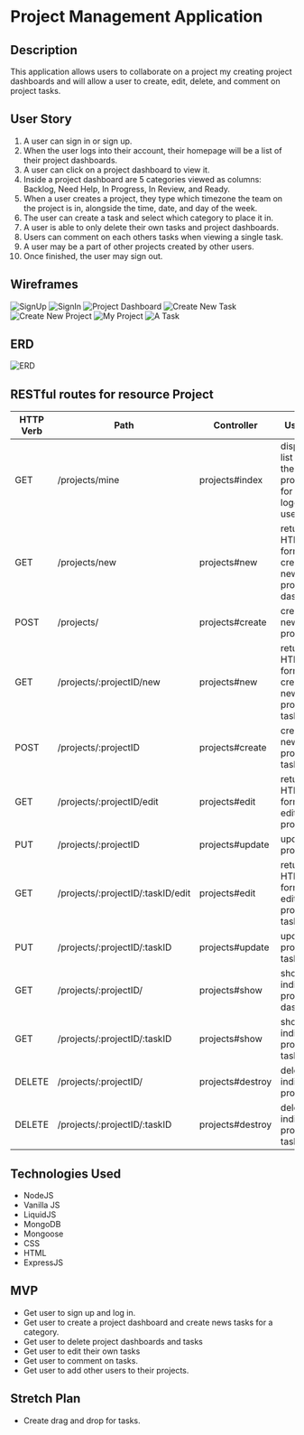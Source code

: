 # Project Management Application

## Description
This application allows users to collaborate on a project my creating project dashboards and will allow a user to create, edit, delete, and comment on project tasks.

## User Story
1. A user can sign in or sign up.
2. When the user logs into their account, their homepage will be a list of their project dashboards.
3. A user can click on a project dashboard to view it.
4. Inside a project dashboard are 5 categories viewed as columns: Backlog, Need Help, In Progress, In Review, and Ready.
5. When a user creates a project, they type which timezone the team on the project is in, alongside the time, date, and day of the week.
6. The user can create a task and select which category to place it in.
7. A user is able to only delete their own tasks and project dashboards.
8. Users can comment on each others tasks when viewing a single task.
9. A user may be a part of other projects created by other users.
10. Once finished, the user may sign out.

## Wireframes
![SignUp](/Wireframes&ERD/Screen%201.png)
![SignIn](/Wireframes&ERD/Screen%202.png)
![Project Dashboard](/Wireframes&ERD/Screen%203.png)
![Create New Task](/Wireframes&ERD/Screen%204.png)
![Create New Project](/Wireframes&ERD/Screen%205.png)
![My Project](/Wireframes&ERD/Screen%206.png)
![A Task](/Wireframes&ERD/Screen%207.png)

## ERD
![ERD](/Wireframes&ERD/ERD.jpeg)

## RESTful routes for resource Project
| HTTP Verb | Path | Controller | Used for |
|-----------|------|------------|----------|
| GET | /projects/mine | projects#index | display a list of all the projects for the logged in user |
| GET | /projects/new | projects#new | return an HTML form for creating a new project dashboard |
| POST | /projects/ | projects#create | create a new project |
| GET | /projects/:projectID/new | projects#new | return an HTML form for creating a new project task |
| POST | /projects/:projectID | projects#create | create a new project task |
| GET | /projects/:projectID/edit | projects#edit | return an HTML form for editing a project |
| PUT | /projects/:projectID | projects#update | update a project |
| GET | /projects/:projectID/:taskID/edit | projects#edit | return an HTML form for editing a project task |
| PUT | /projects/:projectID/:taskID | projects#update | update a project task |
| GET | /projects/:projectID/| projects#show | show an individual project dashboard |
| GET | /projects/:projectID/:taskID | projects#show | show an individual project task |
| DELETE | /projects/:projectID/ | projects#destroy | delete an individual project |
| DELETE | /projects/:projectID/:taskID | projects#destroy | delete an individual project task |

## Technologies Used
- NodeJS
- Vanilla JS
- LiquidJS
- MongoDB
- Mongoose
- CSS
- HTML
- ExpressJS

## MVP
- Get user to sign up and log in.
- Get user to create a project dashboard and create news tasks for a category.
- Get user to delete project dashboards and tasks
- Get user to edit their own tasks
- Get user to comment on tasks.
- Get user to add other users to their projects.


## Stretch Plan
- Create drag and drop for tasks.
